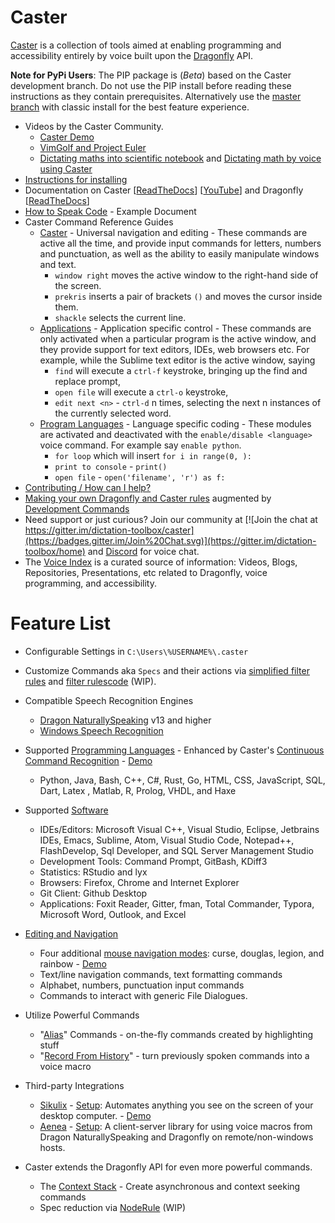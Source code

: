 # Caster

[Caster](https://github.com/dictation-toolbox/Caster) is a collection of tools aimed at enabling programming and accessibility entirely by voice built upon the [Dragonfly](https://github.com/dictation-toolbox/dragonfly) API.

**Note for PyPi Users**: The PIP package is (_Beta_) based on the Caster development branch. Do not use the PIP install before reading these instructions as they contain prerequisites.
Alternatively use the [master branch](https://github.com/dictation-toolbox/Caster) with classic install for  the best feature experience.


- Videos by the Caster Community.
  - [Caster Demo](https://www.youtube.com/watch?v=oIwh3z2jXD4)
  - [VimGolf and Project Euler](https://www.youtube.com/watch?v=T1bKAqDhH_E)
  - [Dictating maths into scientific notebook](https://www.youtube.com/watch?v=oq8EoPu0cGY&t=3s) and [Dictating math by voice using Caster](https://www.youtube.com/watch?v=z-iHvPmjcas)
- [Instructions for installing](https://github.com/dictation-toolbox/Caster/blob/develop/castervoice/doc/Installation.md)
- Documentation on Caster [[ReadTheDocs](http://caster.readthedocs.org/en/latest/README/)] [[YouTube](https://www.youtube.com/channel/UC2qZzmCj_5ZKkTa3i9X1LCg)] and Dragonfly [[ReadTheDocs](https://dragonfly2.readthedocs.io/en/latest/)] 
- [How to Speak Code](https://caster.readthedocs.io/en/latest/caster/doc/readthedocs/examples/speaking/examples1/) - Example Document
- Caster Command Reference Guides 
  - [Caster](https://github.com/dictation-toolbox/Caster/blob/develop/CasterQuickReference.pdf) - Universal navigation and editing - These commands are active all the time, and provide input commands for letters, numbers and punctuation, as well as the ability to easily manipulate windows and text. 
    - `window right` moves the active window to the right-hand side of the screen.
    - `prekris` inserts a pair of brackets `()` and moves the cursor inside them.
    - `shackle` selects the current line.
  - [Applications](https://github.com/dictation-toolbox/Caster/blob/develop/castervoice/doc/readthedocs/Application_Commands_Quick_Reference.md) - Application specific control - These commands are only activated when a particular program is the active window, and they provide support for text editors, IDEs, web browsers etc. For example, while the Sublime text editor is the active window, saying
    - `find` will execute a `ctrl-f` keystroke, bringing up the find and replace prompt,
    - `open file` will execute a `ctrl-o` keystroke,
    - `edit next <n>` - `ctrl-d` n times, selecting the next n instances of the currently selected word.
  - [Program Languages](https://github.com/dictation-toolbox/Caster/blob/develop/castervoice/doc/readthedocs/CCR_languages_Quick_Reference.md) - Language specific coding - These modules are activated and deactivated with the `enable/disable <language>` voice command. For example say `enable python`. 
    - `for loop` which will insert `for i in range(0, ):`
    - `print to console` - `print()`
    - `open file` -  `open('filename', 'r') as f:`
- [Contributing / How can I help?](https://github.com/dictation-toolbox/Caster/blob/develop/castervoice/doc/Contributing.md)
- [Making your own Dragonfly and Caster rules](https://caster.readthedocs.io/en/latest/caster/doc/readthedocs/examples/Rule%20Construction/) augmented by [Development Commands](https://github.com/dictation-toolbox/Caster/blob/develop/castervoice/doc/readthedocs/CCR_languages_Quick_Reference.md#development)
- Need support or just curious? Join our community at [![Join the chat at https://gitter.im/dictation-toolbox/caster](https://badges.gitter.im/Join%20Chat.svg)](https://gitter.im/dictation-toolbox/home) and [Discord](https://discord.gg/9eAAsCJ) for voice chat.
- The [Voice Index](https://github.com/dictation-toolbox/Caster/blob/develop/castervoice/doc/readthedocs/Voice_Index.md) is a curated source of information: Videos, Blogs, Repositories, Presentations, etc related to Dragonfly, voice programming, and accessibility.

# Feature List

- Configurable Settings in `C:\Users\%USERNAME%\.caster`

- Customize Commands aka `Specs` and their actions via [simplified filter rules](https://caster.readthedocs.io/en/latest/caster/doc/readthedocs/CCR/#rule-filters-simplified) and [filter rules](https://caster.readthedocs.io/en/latest/caster/doc/readthedocs/examples/rules/Caster%20Rules/#rule-filters)[code](https://github.com/dictation-toolbox/caster/tree/master/caster/user/filters/examples) (WIP).

- Compatible Speech Recognition Engines

  - [Dragon NaturallySpeaking](https://www.nuance.com/dragon.html) v13 and higher
  - [Windows Speech Recognition](https://support.microsoft.com/en-us/help/17208/windows-10-use-speech-recognition)

- Supported [Programming Languages](https://github.com/dictation-toolbox/Caster/blob/develop/castervoice/doc/readthedocs/CCR_languages_Quick_Reference.md) - Enhanced by Caster's [Continuous Command Recognition](https://caster.readthedocs.io/en/latest/caster/doc/readthedocs/CCR/) - [Demo](https://www.youtube.com/watch?v=Obdegwr_LFc&index=5&list=PLV6JPhkq1x8LHu02YefhUU9rXiB2PK8tc)

  - Python, Java, Bash, C++, C#, Rust, Go, HTML, CSS, JavaScript, SQL, Dart, Latex , Matlab, R, Prolog, VHDL, and Haxe

- Supported [Software](https://github.com/dictation-toolbox/Caster/blob/develop/castervoice/doc/readthedocs/Application_Commands_Quick_Reference.md) 

  - IDEs/Editors: Microsoft Visual C++, Visual Studio, Eclipse, Jetbrains IDEs, Emacs, Sublime, Atom, Visual Studio Code, Notepad++, FlashDevelop, Sql Developer, and SQL Server Management Studio
  - Development Tools: Command Prompt, GitBash, KDiff3
  - Statistics: RStudio and lyx
  - Browsers: Firefox, Chrome and Internet Explorer
  - Git Client:  Github Desktop 
  - Applications: Foxit Reader, Gitter, fman, Total Commander, Typora, Microsoft Word, Outlook, and Excel

- [Editing and Navigation](https://github.com/dictation-toolbox/Caster/blob/develop/CasterQuickReference.pdf)

  - Four additional [mouse navigation modes](https://caster.readthedocs.io/en/latest/caster/doc/readthedocs/Mouse/): curse, douglas, legion, and rainbow - [Demo](https://www.youtube.com/watch?v=UISjQBMmQ-I&feature=youtu.be)
  - Text/line navigation commands, text formatting commands
  - Alphabet, numbers, punctuation input commands
  - Commands to interact with generic File Dialogues.

- Utilize Powerful Commands

  - "[Alias](https://caster.readthedocs.io/en/latest/caster/doc/readthedocs/Alias/)" Commands - on-the-fly commands created by highlighting stuff
  - "[Record From History](https://www.youtube.com/watch?v=wWDtsrIQ1pc&list=PLV6JPhkq1x8LHu02YefhUU9rXiB2PK8tc)" - turn previously spoken commands into a voice macro 

- Third-party Integrations

  - [Sikulix](http://sikulix.com/) - [Setup](https://github.com/dictation-toolbox/Caster/blob/develop/castervoice/doc/readthedocs/Sikuli.md): Automates anything you see on the screen of your desktop computer. - [Demo](https://youtu.be/RFdsD2OgDzk?list=PLV6JPhkq1x8LHu02YefhUU9rXiB2PK8tc&t=512)
  - [Aenea](https://github.com/dictation-toolbox/aenea) - [Setup](https://github.com/dictation-toolbox/Caster/blob/develop/castervoice/doc/readthedocs/Aenea.md): A client-server library for using voice macros from Dragon NaturallySpeaking and Dragonfly on remote/non-windows hosts.

- Caster extends the Dragonfly API for even more powerful commands.

  - The [Context Stack](https://caster.readthedocs.io/en/latest/caster/doc/readthedocs/ContextStack/) - Create asynchronous and context seeking commands
  - Spec reduction via [NodeRule](https://caster.readthedocs.io/en/latest/caster/doc/readthedocs/NodeRule/) (WIP)

  
